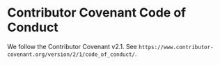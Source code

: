 # Contributor Covenant Code of Conduct

We follow the Contributor Covenant v2.1. See `https://www.contributor-covenant.org/version/2/1/code_of_conduct/`.
